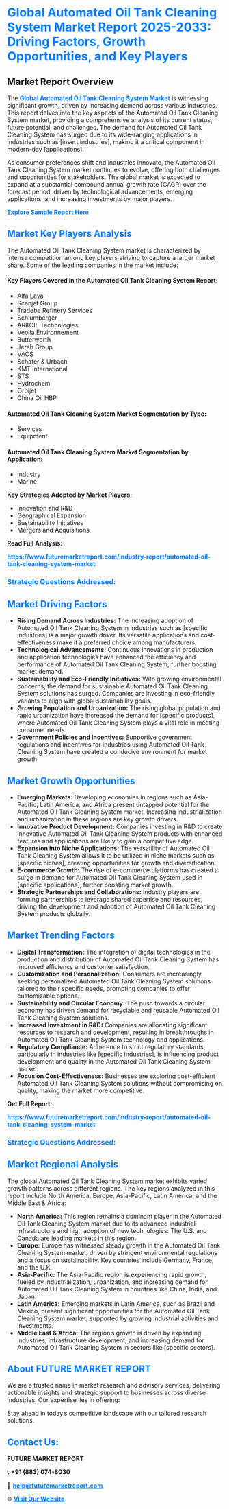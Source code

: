 <h1 style="color: #007BFF;">Global Automated Oil Tank Cleaning System Market Report 2025-2033: Driving Factors, Growth Opportunities, and Key Players</h1>

<section id="overview">
<h2>Market Report Overview</h2>
<p>The <a href="https://www.futuremarketreport.com/industry-report/automated-oil-tank-cleaning-system-market" style="color: #007BFF; text-decoration: none;"><strong>Global Automated Oil Tank Cleaning System Market</strong></a> is witnessing significant growth, driven by increasing demand across various industries. This report delves into the key aspects of the Automated Oil Tank Cleaning System market, providing a comprehensive analysis of its current status, future potential, and challenges. The demand for Automated Oil Tank Cleaning System has surged due to its wide-ranging applications in industries such as [insert industries], making it a critical component in modern-day [applications].</p>
<p>As consumer preferences shift and industries innovate, the Automated Oil Tank Cleaning System market continues to evolve, offering both challenges and opportunities for stakeholders. The global market is expected to expand at a substantial compound annual growth rate (CAGR) over the forecast period, driven by technological advancements, emerging applications, and increasing investments by major players.</p>
</section>

<section id="overview">
<p><a href="https://www.futuremarketreport.com/request-sample/reportId=106318" style="color: #007BFF; text-decoration: none;"><strong>Explore Sample Report Here</strong></a></p>
</section>

<section id="key-players">
<h2 style="color: #007BFF;">Market Key Players Analysis</h2>
<p>The Automated Oil Tank Cleaning System market is characterized by intense competition among key players striving to capture a larger market share. Some of the leading companies in the market include:</p>
<h4>Key Players Covered in the Automated Oil Tank Cleaning System Report:</h4>
<ul><li>Alfa Laval</li><li>Scanjet Group</li><li>Tradebe Refinery Services</li><li>Schlumberger</li><li>ARKOIL Technologies</li><li>Veolia Environnement</li><li>Butterworth</li><li>Jereh Group</li><li>VAOS</li><li>Schafer &amp; Urbach</li><li>KMT International</li><li>STS</li><li>Hydrochem</li><li>Orbijet</li><li>China Oil HBP</li></ul>
<h4>Automated Oil Tank Cleaning System Market Segmentation by Type:</h4>
<ul><li>Services</li><li>Equipment</li></ul>

<h4>Automated Oil Tank Cleaning System Market Segmentation by Application:</h4>
<ul><li>Industry</li><li>Marine</li></ul>
<p><strong>Key Strategies Adopted by Market Players:</strong></p>
<ul>
<li>Innovation and R&D</li>
<li>Geographical Expansion</li>
<li>Sustainability Initiatives</li>
<li>Mergers and Acquisitions</li>
</ul>
</section>

<section>
<p><strong>Read Full Analysis: </strong></p><a href="https://www.futuremarketreport.com/industry-report/automated-oil-tank-cleaning-system-market" style="color: #007BFF; text-decoration: none;"><strong>https://www.futuremarketreport.com/industry-report/automated-oil-tank-cleaning-system-market</strong></a>
<h3 style="color: #007BFF;">Strategic Questions Addressed:</h3>
</section>

<section id="driving-factors">
<h2 style="color: #007BFF;">Market Driving Factors</h2>
<ul>
<li><strong>Rising Demand Across Industries:</strong> The increasing adoption of Automated Oil Tank Cleaning System in industries such as [specific industries] is a major growth driver. Its versatile applications and cost-effectiveness make it a preferred choice among manufacturers.</li>
<li><strong>Technological Advancements:</strong> Continuous innovations in production and application technologies have enhanced the efficiency and performance of Automated Oil Tank Cleaning System, further boosting market demand.</li>
<li><strong>Sustainability and Eco-Friendly Initiatives:</strong> With growing environmental concerns, the demand for sustainable Automated Oil Tank Cleaning System solutions has surged. Companies are investing in eco-friendly variants to align with global sustainability goals.</li>
<li><strong>Growing Population and Urbanization:</strong> The rising global population and rapid urbanization have increased the demand for [specific products], where Automated Oil Tank Cleaning System plays a vital role in meeting consumer needs.</li>
<li><strong>Government Policies and Incentives:</strong> Supportive government regulations and incentives for industries using Automated Oil Tank Cleaning System have created a conducive environment for market growth.</li>
</ul>
</section>

<section id="growth-opportunities">
<h2 style="color: #007BFF;">Market Growth Opportunities</h2>
<ul>
<li><strong>Emerging Markets:</strong> Developing economies in regions such as Asia-Pacific, Latin America, and Africa present untapped potential for the Automated Oil Tank Cleaning System market. Increasing industrialization and urbanization in these regions are key growth drivers.</li>
<li><strong>Innovative Product Development:</strong> Companies investing in R&D to create innovative Automated Oil Tank Cleaning System products with enhanced features and applications are likely to gain a competitive edge.</li>
<li><strong>Expansion into Niche Applications:</strong> The versatility of Automated Oil Tank Cleaning System allows it to be utilized in niche markets such as [specific niches], creating opportunities for growth and diversification.</li>
<li><strong>E-commerce Growth:</strong> The rise of e-commerce platforms has created a surge in demand for Automated Oil Tank Cleaning System used in [specific applications], further boosting market growth.</li>
<li><strong>Strategic Partnerships and Collaborations:</strong> Industry players are forming partnerships to leverage shared expertise and resources, driving the development and adoption of Automated Oil Tank Cleaning System products globally.</li>
</ul>
</section>

<section id="trending-factors">
<h2 style="color: #007BFF;">Market Trending Factors</h2>
<ul>
<li><strong>Digital Transformation:</strong> The integration of digital technologies in the production and distribution of Automated Oil Tank Cleaning System has improved efficiency and customer satisfaction.</li>
<li><strong>Customization and Personalization:</strong> Consumers are increasingly seeking personalized Automated Oil Tank Cleaning System solutions tailored to their specific needs, prompting companies to offer customizable options.</li>
<li><strong>Sustainability and Circular Economy:</strong> The push towards a circular economy has driven demand for recyclable and reusable Automated Oil Tank Cleaning System solutions.</li>
<li><strong>Increased Investment in R&D:</strong> Companies are allocating significant resources to research and development, resulting in breakthroughs in Automated Oil Tank Cleaning System technology and applications.</li>
<li><strong>Regulatory Compliance:</strong> Adherence to strict regulatory standards, particularly in industries like [specific industries], is influencing product development and quality in the Automated Oil Tank Cleaning System market.</li>
<li><strong>Focus on Cost-Effectiveness:</strong> Businesses are exploring cost-efficient Automated Oil Tank Cleaning System solutions without compromising on quality, making the market more competitive.</li>
</ul>
</section>

<section>
<p><strong>Get Full Report: </strong></p><a href="https://www.futuremarketreport.com/industry-report/automated-oil-tank-cleaning-system-market" style="color: #007BFF; text-decoration: none;"><strong>https://www.futuremarketreport.com/industry-report/automated-oil-tank-cleaning-system-market</strong></a>
<h3 style="color: #007BFF;">Strategic Questions Addressed:</h3>
</section>


<section id="regional-analysis">
<h2 style="color: #007BFF;">Market Regional Analysis</h2>
<p>The global Automated Oil Tank Cleaning System market exhibits varied growth patterns across different regions. The key regions analyzed in this report include North America, Europe, Asia-Pacific, Latin America, and the Middle East & Africa:</p>
<ul>
<li><strong>North America:</strong> This region remains a dominant player in the Automated Oil Tank Cleaning System market due to its advanced industrial infrastructure and high adoption of new technologies. The U.S. and Canada are leading markets in this region.</li>
<li><strong>Europe:</strong> Europe has witnessed steady growth in the Automated Oil Tank Cleaning System market, driven by stringent environmental regulations and a focus on sustainability. Key countries include Germany, France, and the U.K.</li>
<li><strong>Asia-Pacific:</strong> The Asia-Pacific region is experiencing rapid growth, fueled by industrialization, urbanization, and increasing demand for Automated Oil Tank Cleaning System in countries like China, India, and Japan.</li>
<li><strong>Latin America:</strong> Emerging markets in Latin America, such as Brazil and Mexico, present significant opportunities for the Automated Oil Tank Cleaning System market, supported by growing industrial activities and investments.</li>
<li><strong>Middle East & Africa:</strong> The region’s growth is driven by expanding industries, infrastructure development, and increasing demand for Automated Oil Tank Cleaning System in sectors like [specific sectors].</li>
</ul>
</section>

<footer>
<h2 style="color: #007BFF;">About FUTURE MARKET REPORT</h2>
<p>We are a trusted name in market research and advisory services, delivering actionable insights and strategic support to businesses across diverse industries. Our expertise lies in offering:</p>

<p>Stay ahead in today’s competitive landscape with our tailored research solutions.</p>

<h2 style="color: #007BFF;">Contact Us:</h2>
<p><strong>FUTURE MARKET REPORT</strong></p>
<p>📞 <strong>+91 (883) 074-8030</strong></p>
<p>📧 <strong><a href="mailto:help@futuremarketreport.com" style="color: #007BFF;">help@futuremarketreport.com</a></strong></p>
<p>🌐 <strong><a href="https://www.futuremarketreport.com/" style="color: #007BFF;">Visit Our Website</a></strong></p>
</footer>